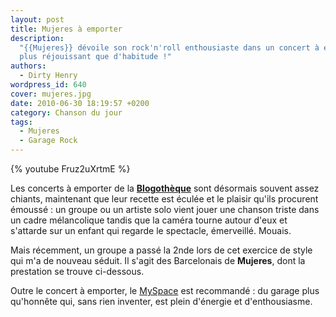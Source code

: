 ```yaml
---
layout: post
title: Mujeres à emporter
description:
  "{{Mujeres}} dévoile son rock'n'roll enthousiaste dans un concert à emporter
  plus réjouissant que d'habitude !"
authors:
  - Dirty Henry
wordpress_id: 640
cover: mujeres.jpg
date: 2010-06-30 18:19:57 +0200
category: Chanson du jour
tags:
  - Mujeres
  - Garage Rock
---
```


{% youtube Fruz2uXrtmE %}

Les concerts à emporter de la [**Blogothèque**](http://www.blogotheque.net/)
sont désormais souvent assez chiants, maintenant que leur recette est éculée et
le plaisir qu'ils procurent émoussé : un groupe ou un artiste solo vient jouer
une chanson triste dans un cadre mélancolique tandis que la caméra tourne autour
d'eux et s'attarde sur un enfant qui regarde le spectacle, émerveillé. Mouais.

Mais récemment, un groupe a passé la 2nde lors de cet exercice de style qui m'a
de nouveau séduit. Il s'agit des Barcelonais de **Mujeres**, dont la prestation
se trouve ci-dessous.

Outre le concert à emporter, le
[MySpace](http://www.myspace.com/mujeresdebarcelona) est recommandé : du garage
plus qu'honnête qui, sans rien inventer, est plein d'énergie et d'enthousiasme.

